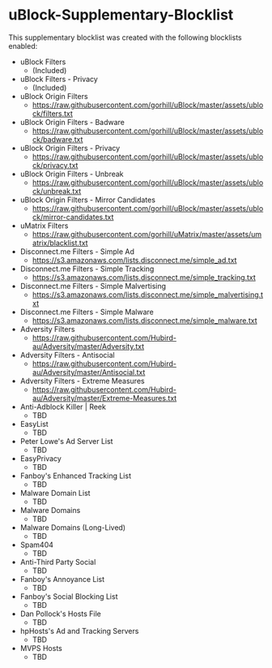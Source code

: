 # uBlock-Supplementary-Blocklist



This supplementary blocklist was created with the following blocklists enabled:

* uBlock Filters
  * (Included)
* uBlock Filters - Privacy
  * (Included)
* uBlock Origin Filters
  * https://raw.githubusercontent.com/gorhill/uBlock/master/assets/ublock/filters.txt
* uBlock Origin Filters - Badware
  * https://raw.githubusercontent.com/gorhill/uBlock/master/assets/ublock/badware.txt
* uBlock Origin Filters - Privacy
  * https://raw.githubusercontent.com/gorhill/uBlock/master/assets/ublock/privacy.txt
* uBlock Origin Filters - Unbreak
  * https://raw.githubusercontent.com/gorhill/uBlock/master/assets/ublock/unbreak.txt
* uBlock Origin Filters - Mirror Candidates
  * https://raw.githubusercontent.com/gorhill/uBlock/master/assets/ublock/mirror-candidates.txt
* uMatrix Filters
  * https://raw.githubusercontent.com/gorhill/uMatrix/master/assets/umatrix/blacklist.txt
* Disconnect.me Filters - Simple Ad
  * https://s3.amazonaws.com/lists.disconnect.me/simple_ad.txt
* Disconnect.me Filters - Simple Tracking
  * https://s3.amazonaws.com/lists.disconnect.me/simple_tracking.txt
* Disconnect.me Filters - Simple Malvertising
  * https://s3.amazonaws.com/lists.disconnect.me/simple_malvertising.txt
* Disconnect.me Filters - Simple Malware
  * https://s3.amazonaws.com/lists.disconnect.me/simple_malware.txt
* Adversity Filters
  * https://raw.githubusercontent.com/Hubird-au/Adversity/master/Adversity.txt
* Adversity Filters - Antisocial
  * https://raw.githubusercontent.com/Hubird-au/Adversity/master/Antisocial.txt
* Adversity Filters - Extreme Measures
  * https://raw.githubusercontent.com/Hubird-au/Adversity/master/Extreme-Measures.txt
* Anti-Adblock Killer | Reek
  * TBD
* EasyList
  * TBD
* Peter Lowe's Ad Server List
  * TBD
* EasyPrivacy
  * TBD
* Fanboy's Enhanced Tracking List
  * TBD
* Malware Domain List
  * TBD
* Malware Domains
  * TBD
* Malware Domains (Long-Lived)
  * TBD
* Spam404
  * TBD
* Anti-Third Party Social
  * TBD
* Fanboy's Annoyance List
  * TBD
* Fanboy's Social Blocking List
  * TBD
* Dan Pollock's Hosts File
  * TBD
* hpHosts's Ad and Tracking Servers
  * TBD
* MVPS Hosts
  * TBD
